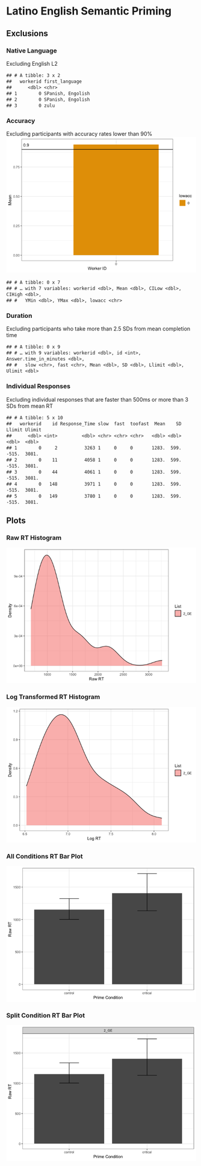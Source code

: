 Latino English Semantic Priming
================

## Exclusions

### Native Language

Excluding English L2

    ## # A tibble: 3 x 2
    ##   workerid first_language   
    ##      <dbl> <chr>            
    ## 1        0 SPanish, Engolish
    ## 2        0 SPanish, Engolish
    ## 3        0 zulu

### Accuracy

Excluding participants with accuracy rates lower than 90%
![](analysis_files/figure-gfm/unnamed-chunk-3-1.png)<!-- -->

    ## # A tibble: 0 x 7
    ## # … with 7 variables: workerid <dbl>, Mean <dbl>, CILow <dbl>, CIHigh <dbl>,
    ## #   YMin <dbl>, YMax <dbl>, lowacc <chr>

### Duration

Excluding participants who take more than 2.5 SDs from mean completion
time

    ## # A tibble: 0 x 9
    ## # … with 9 variables: workerid <dbl>, id <int>, Answer.time_in_minutes <dbl>,
    ## #   slow <chr>, fast <chr>, Mean <dbl>, SD <dbl>, Llimit <dbl>, Ulimit <dbl>

### Individual Responses

Excluding individual responses that are faster than 500ms or more than 3
SDs from mean RT

    ## # A tibble: 5 x 10
    ##   workerid    id Response_Time slow  fast  toofast  Mean    SD Llimit Ulimit
    ##      <dbl> <int>         <dbl> <chr> <chr> <chr>   <dbl> <dbl>  <dbl>  <dbl>
    ## 1        0     2          3263 1     0     0       1283.  599.  -515.  3081.
    ## 2        0    11          4058 1     0     0       1283.  599.  -515.  3081.
    ## 3        0    44          4061 1     0     0       1283.  599.  -515.  3081.
    ## 4        0   148          3971 1     0     0       1283.  599.  -515.  3081.
    ## 5        0   149          3780 1     0     0       1283.  599.  -515.  3081.

## Plots

### Raw RT Histogram

![](analysis_files/figure-gfm/unnamed-chunk-6-1.png)<!-- -->

### Log Transformed RT Histogram

![](analysis_files/figure-gfm/unnamed-chunk-7-1.png)<!-- -->

### All Conditions RT Bar Plot

![](analysis_files/figure-gfm/unnamed-chunk-8-1.png)<!-- -->

### Split Condition RT Bar Plot

![](analysis_files/figure-gfm/unnamed-chunk-9-1.png)<!-- -->
